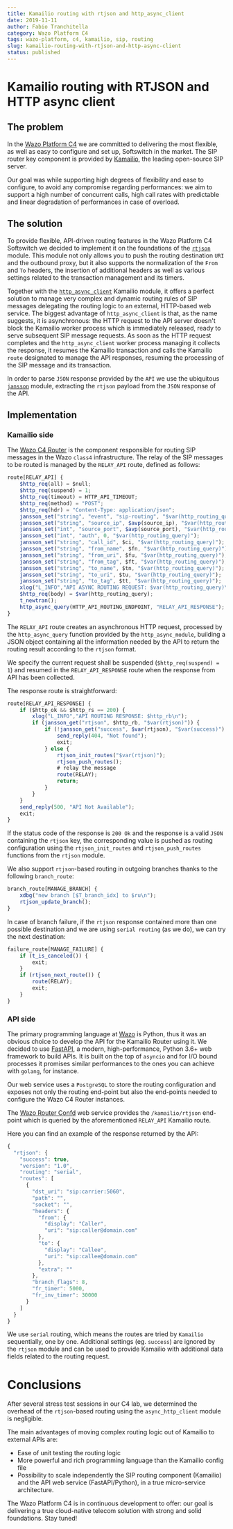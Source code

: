 ```yaml
---
title: Kamailio routing with rtjson and http_async_client
date: 2019-11-11
author: Fabio Tranchitella
category: Wazo Platform C4
tags: wazo-platform, c4, kamailio, sip, routing
slug: kamailio-routing-with-rtjson-and-http-async-client
status: published
---
```


# Kamailio routing with RTJSON and HTTP async client

## The problem

In the [Wazo Platform C4](/blog/wazo-platform-c4-overview) we are committed to delivering the most flexible, as well as easy to configure and set up, Softswitch in the market. The SIP router key component is provided by [Kamailio](https://www.kamailio.org/), the leading open-source SIP server.

Our goal was while supporting high degrees of flexibility and ease to configure, to avoid any compromise regarding performances: we aim to support a high number of concurrent calls, high call rates with predictable and linear degradation of performances in case of overload.

## The solution

To provide flexible, API-driven routing features in the Wazo Platform C4 Softswitch we decided to implement it on the foundations of the [`rtjson`](https://kamailio.org/docs/modules/stable/modules/rtjson.html) module. This module not only allows you to push the routing destination `URI` and the outbound proxy, but it also supports the normalization of the `From` and `To` headers, the insertion of additional headers as well as various settings related to the transaction management and its timers.

Together with the [`http_async_client`](https://kamailio.org/docs/modules/stable/modules/http_async_client.html) Kamailio module, it offers a perfect solution to manage very complex and dynamic routing rules of SIP messages delegating the routing logic to an external, HTTP-based web service. The biggest advantage of `http_async_client` is that, as the name suggests, it is asynchronous: the HTTP request to the API server doesn't block the Kamailio worker process which is immediately released, ready to serve subsequent SIP message requests. As soon as the HTTP request completes and the `http_async_client` worker process managing it collects the response, it resumes the Kamailio transaction and calls the Kamailio `route` designated to manage the API responses, resuming the processing of the SIP message and its transaction.

In order to parse `JSON` response provided by the `API` we use the ubiquitous [`jansson`](https://kamailio.org/docs/modules/stable/modules/jansson.html) module, extracting the `rtjson` payload from the `JSON` response of the API.

## Implementation

### Kamailio side

The [Wazo C4 Router](https://github.com/wazo-platform/wazo-c4-router) is the component responsible for routing SIP messages in the Wazo `class4` infrastructure. The relay of the SIP messages to be routed is managed by the `RELAY_API` route, defined as follows:

```Javascript
route[RELAY_API] {
    $http_req(all) = $null;
    $http_req(suspend) = 1;
    $http_req(timeout) = HTTP_API_TIMEOUT;
    $http_req(method) = "POST";
    $http_req(hdr) = "Content-Type: application/json";
    jansson_set("string", "event", "sip-routing", "$var(http_routing_query)");
    jansson_set("string", "source_ip", $avp(source_ip), "$var(http_routing_query)");
    jansson_set("int", "source_port", $avp(source_port), "$var(http_routing_query)");
    jansson_set("int", "auth", 0, "$var(http_routing_query)");
    jansson_set("string", "call_id", $ci, "$var(http_routing_query)");
    jansson_set("string", "from_name", $fn, "$var(http_routing_query)");
    jansson_set("string", "from_uri", $fu, "$var(http_routing_query)");
    jansson_set("string", "from_tag", $ft, "$var(http_routing_query)");
    jansson_set("string", "to_name", $tn, "$var(http_routing_query)");
    jansson_set("string", "to_uri", $tu, "$var(http_routing_query)");
    jansson_set("string", "to_tag", $tt, "$var(http_routing_query)");
    xlog("L_INFO","API ASYNC ROUTING REQUEST: $var(http_routing_query)\n");
    $http_req(body) = $var(http_routing_query);
    t_newtran();
    http_async_query(HTTP_API_ROUTING_ENDPOINT, "RELAY_API_RESPONSE");
}
```

The `RELAY_API` route creates an asynchronous HTTP request, processed by the `http_async_query` function provided by the `http_async_module`, building a JSON object containing all the information needed by the API to return the routing result according to the `rtjson` format.

We specify the current request shall be suspended (`$http_req(suspend) = 1`) and resumed in the `RELAY_API_RESPONSE` route when the response from API has been collected.

The response route is straightforward:

```Javascript
route[RELAY_API_RESPONSE] {
    if ($http_ok && $http_rs == 200) {
        xlog("L_INFO","API ROUTING RESPONSE: $http_rb\n");
        if (jansson_get("rtjson", $http_rb, "$var(rtjson)")) {
            if (!jansson_get("success", $var(rtjson), "$var(success)") || !$var(success)) {
                send_reply(404, "Not found");
                exit;
            } else {
                rtjson_init_routes("$var(rtjson)");
                rtjson_push_routes();
                # relay the message
                route(RELAY);
                return;
            }
        }
    }
    send_reply(500, "API Not Available");
    exit;
}
```

If the status code of the response is `200 Ok` and the response is a valid `JSON` containing the `rtjson` key, the corresponding value is pushed as routing configuration using the `rtjson_init_routes` and `rtjson_push_routes` functions from the `rtjson` module.

We also support `rtjson`-based routing in outgoing branches thanks to the following `branch_route`:

```Javascript
branch_route[MANAGE_BRANCH] {
    xdbg("new branch [$T_branch_idx] to $ru\n");
    rtjson_update_branch();
}
```

In case of branch failure, if the `rtjson` response contained more than one possible destination and we are using `serial routing` (as we do), we can try the next destination:

```Javascript
failure_route[MANAGE_FAILURE] {
    if (t_is_canceled()) {
        exit;
    }
    if (rtjson_next_route()) {
        route(RELAY);
        exit;
    }
}
```

### API side

The primary programming language at [Wazo](https://wazo.io/) is Python, thus it was an obvious choice to develop the API for the Kamailio Router using it. We decided to use [FastAPI](https://fastapi.tiangolo.com/), a modern, high-performance, Python 3.6+ web framework to build APIs. It is built on the top of `asyncio` and for I/O bound processes it promises similar performances to the ones you can achieve with `golang`, for instance.

Our web service uses a `PostgreSQL` to store the routing configuration and exposes not only the routing end-point but also the end-points needed to configure the Wazo C4 Router instances.

The [Wazo Router Confd](https://github.com/wazo-platform/wazo-router-confd) web service provides the `/kamailio/rtjson` end-point which is queried by the aforementioned `RELAY_API` Kamailio route.

Here you can find an example of the response returned by the API:

```Javascript
{
  "rtjson": {
    "success": true,
    "version": "1.0",
    "routing": "serial",
    "routes": [
      {
        "dst_uri": "sip:carrier:5060",
        "path": "",
        "socket": "",
        "headers": {
          "from": {
            "display": "Caller",
            "uri": "sip:caller@domain.com"
          },
          "to": {
            "display": "Callee",
            "uri": "sip:callee@domain.com"
          },
          "extra": ""
        },
        "branch_flags": 8,
        "fr_timer": 5000,
        "fr_inv_timer": 30000
      }
    ]
  }
}
```

We use `serial` routing, which means the routes are tried by `Kamailio` sequentially, one by one. Additional settings (eg. `success`) are ignored by the `rtjson` module and can be used to provide Kamailio with additional data fields related to the routing request.

# Conclusions

After several stress test sessions in our C4 lab, we determined the overhead of the `rtjson`-based routing using the `async_http_client` module is negligible.

The main advantages of moving complex routing logic out of Kamailio to external APIs are:

- Ease of unit testing the routing logic
- More powerful and rich programming language than the Kamailio config file
- Possibility to scale independently the SIP routing component (Kamailio) and the API web service (FastAPI/Python), in a true micro-service architecture.

The Wazo Platform C4 is in continuous development to offer: our goal is delivering a true cloud-native telecom solution with strong and solid foundations. Stay tuned!

